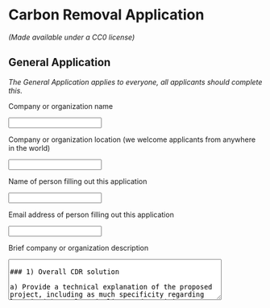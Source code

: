 # Carbon Removal Application

_(Made available under a CC0 license)_

## General Application

_The General Application applies to everyone, all applicants should complete this._

Company or organization name

<input type='text' />

Company or organization location (we welcome applicants from anywhere in the world)

<input type='text' />

Name of person filling out this application

<input type='text' />

Email address of person filling out this application

<input type='text' />

Brief company or organization description

<textarea rows='5' cols='50' placeholder='<10 words' />

### 1) Overall CDR solution

a) Provide a technical explanation of the proposed project, including as much specificity regarding location(s), scale, timeline, and participants as possible. Feel free to include figures.

<textarea rows='5' cols='50' placeholder='<1500 words' />

b) What is your role in this project, and who are the other actors that make this a full carbon removal solution? (E.g. I am a broker. I sell carbon removal that is generated from a partnership between DAC Company and Injection Company. DAC Company owns the plant and produces compressed CO₂. DAC Company pays Injection Company for storage and long-term monitoring.)

<textarea rows='5' cols='50' placeholder='<50 words' />

c) What are the three most important risks your project faces?

<textarea rows='5' cols='50' placeholder='<300 words' />

### 2) Timeline and Permanence

a) Please fill out the table below.

<table>
  <tr>
    <th></th>
    <th>Timeline for offer</th>
  </tr>
  <tr>
    <td>
      Project duration
      <br />
      <i>
        Over what duration will you be actively running your DAC plant,
        spreading olivine, growing and sinking kelp, etc. to deliver on your
        offer? E.g. Jun 2021 - Jun 2022. The end of this duration determines
        when the purchaser may consider renewing our contract with you based on
        performance.
      </i>
    </td>
    <td>
      <textarea rows='5' cols='40' placeholder='<10 words' />
    </td>
  </tr>
  <tr>
    <td>
      When does carbon removal occur?
      <br />
      <i>
        We recognize that some solutions deliver carbon removal during the
        project duration (e.g. DAC + injection), while others deliver carbon
        removal gradually after the project duration (e.g. spreading olivine for
        long-term mineralization). Over what timeframe will carbon removal
        occur? E.g. Jun 2021 - Jun 2022 OR 500 years.
      </i>
    </td>
    <td>
      <textarea rows='5' cols='40' placeholder='<10 words' />
    </td>
  </tr>
  <tr>
    <td>
      Distribution of that carbon removal over time
      <br />
      <i>
        For the time frame described above, please detail how you anticipate
        your carbon removal capacity will be distributed. E.g. “50% in year one,
        25% each year thereafter” or “Evenly distributed over the whole time
        frame”. We’re asking here specifically about the physical carbon removal
        process here, NOT the “Project duration”. Indicate any uncertainties, eg
        “We anticipate a steady decline in annualized carbon removal from year
        one into the out-years, but this depends on unknowns re our
        mineralization kinetics”
      </i>
    </td>
    <td>
      <textarea rows='5' cols='40' placeholder='<10 words' />
    </td>
  </tr>
  <tr>
    <td>
      Permanence
      <br />
      <i>
        Over what duration you can assure durable carbon storage for this offer
        (e.g. this batch of biochar, these rocks, this kelp, this injection
        site)? E.g. 1000 years.
      </i>
    </td>
    <td>
      <textarea rows='5' cols='40' placeholder='<10 words' />
    </td>
  </tr>
</table>

b) What are the upper and lower bounds on your permanence claimed above in 2(a)?
Number/range

<textarea rows='5' cols='50' placeholder='Number / range' />

c) Have you measured this permanence directly, if so, how? Otherwise, if you’re relying on the literature, please cite data that justifies your claim. _(E.g. We rely on findings from Paper_1 and Paper_2 to estimate permanence of mineralization, and here are the reasons why these findings apply to our system. OR We have evidence from this pilot project we ran that biomass sinks to D ocean depth. If biomass reaches these depths, here’s what we assume happens based on Paper_1 and Paper_2.)_

<textarea rows='5' cols='50' placeholder='<200 words' />

d) What permanence risks does your project face? Are there physical risks (e.g. leakage, decomposition and decay, damage, etc.)? _Are there socioeconomic risks (e.g. mismanagement of storage, decision to consume or combust derived products, etc.)? What fundamental uncertainties exist about the underlying technological or biological process?_

<textarea rows='5' cols='50' placeholder='<200 words' />

e) How will you quantify the actual permanence/durability of the carbon sequestered by your project? If direct measurement is difficult or impossible, how will you rely on models or assumptions, and how will you validate those assumptions? _(E.g. monitoring of injection sites, tracking biomass state and location, estimating decay rates, etc.)_

<textarea rows='5' cols='50' placeholder='<200 words' />

### 3) Gross Capacity

a) Please fill out the table below. _All tonnage should be described in metric tonnes here and throughout the application._

<table>
  <tr>
    <th></th>
    <th>
      Offer (metric tonnes CO₂) over the timeline detailed in the table in 2(a)
    </th>
  </tr>
  <tr>
    <td>
      Gross carbon removal
      <br />
      <i>
        Do not subtract for embodied/lifecycle emissions or permanence, we will
        ask you to subtract this later.
      </i>
    </td>
    <td>
      <textarea rows='5' cols='40' placeholder='E.g. XXX tCO₂' />
    </td>
  </tr>
  <tr>
    <td>
      If applicable, additional avoided emissions
      <br />
      <i>
        e.g. for carbon mineralization in concrete production, removal would be
        the CO₂ utilized in concrete production and avoided emissions would be
        the emissions reductions associated with traditional concrete
        production.
      </i>
    </td>
    <td>
      <textarea rows='5' cols='40' placeholder='E.g. XXX tCO₂' />
    </td>
  </tr>
</table>

b) Show your work for 3(a). How did you calculate these numbers? If you have significant uncertainties in your capacity, what drives those? _(E.g. This specific species sequesters X tCO₂/t biomass. Each deployment of our solution grows on average Y t biomass. We assume Z% of the biomass is sequestered permanently. We are offering two deployments. X*Y*Z\*2 = 350 tCO₂ = Gross removal. OR Each tower of our mineralization reactor captures between X and Y tons CO₂/yr, all of which we have the capacity to inject. However, the range between X and Y is large, because we have significant uncertainty in how our reactors will perform under various environmental conditions)_

<textarea rows='5' cols='50' placeholder='<150 words' />

c) What is your total overall capacity to sequester carbon at this time, e.g. gross tonnes / year / (deployment / plant / acre / etc.)? Here we are talking about your project / technology as a whole, so this number may be larger than the specific capacity offered and described above in 3(b). We ask this to understand where your technology currently stands, and to give context for the values you provided in 3(b).

<input type='text' placeholder='metric tonnes tCO₂/yr' />

d) We are curious about the foundational assumptions or models you use to make projections about your solution’s capacity. Please explain how you make these estimates, and whether you have ground-truthed your methods with direct measurement of a real system (e.g. a proof of concept experiment, pilot project, prior deployment, etc.). We welcome citations, numbers, and links to real data! _(E.g. We assume our sorbent has X absorption rate and Y desorption rate. This aligns with [Sorbent_Paper_Citation]. Our pilot plant performance over [Time_Range] confirmed this assumption achieving Z tCO₂ capture with T tons of sorbent.)_

<textarea rows='5' cols='50' placeholder='<200 words' />

e) Documentation: If you have them, please provide links to any other information that may help us understand your project in detail. This could include a project website, third-party documentation, project specific research, data sets, etc.

<textarea rows='5' cols='50' placeholder='up to 5 links' />

## 4) Net Capacity / Life Cycle Analysis

a) Please fill out the table below to help us understand your system’s efficiency, and how much your lifecycle deducts from your gross carbon removal capacity.

<table>
  <tr>
    <th></th>
    <th>Offer (metric tonnes CO₂)</th>
  </tr>
  <tr>
    <td>Gross carbon removal</td>
    <td>
      <textarea
        rows='5'
        cols='40'
        placeholder='Should equal the first row in table 3(a)'
      />
    </td>
  </tr>
  <tr>
    <td>Gross project emissions</td>
    <td>
      <textarea
        rows='5'
        cols='40'
        placeholder='Should correspond to the boundary conditions described below in 4(b) and 4(c)'
      />
    </td>
  </tr>
  <tr>
    <td>Emissions / removal ratio</td>
    <td>
      <textarea
        rows='5'
        cols='40'
        placeholder='Gross project emissions / gross carbon removal: should be less than one for net-negative carbon removal systems, e.g. the amount emitted is less than the amount removed'
      />
    </td>
  </tr>
  <tr>
    <td>Net carbon removal</td>
    <td>
      <textarea
        rows='5'
        cols='40'
        placeholder='Gross carbon removal - Gross project emissions'
      />
    </td>
  </tr>
</table>

b) Provide a carbon balance or “process flow” diagram for your carbon removal solution, visualizing the numbers above in table 4(a). Please include all carbon flows and sources of energy, feedstocks, and emissions, with numbers wherever possible _(E.g. see the generic diagram below from the [CDR Primer](https://cdrprimer.org/), [Charm’s Stripe 2020 application](https://github.com/stripe/negative-emissions-source-materials/blob/master/Project%20Applications/Charm%20Industrial%20Project%20Application%202020.pdf)for a simple example, or [CarbonCure’s 2020 application](https://github.com/stripe/negative-emissions-source-materials/blob/master/Project%20Applications/CarbonCure%20Project%20Application%202020.pdf) for a more complex example)._ If you’ve had a third-party LCA performed, please link to it.

<textarea rows='10' cols='100' />

c) Please articulate and justify the boundary conditions you assumed above: why do your calculations and diagram include or exclude different components of your system?

<textarea rows='5' cols='50' placeholder='<100 words' />

d) Please justify all numbers used in your diagram above. Are they solely modeled or have you measured them directly? Have they been independently measured? Your answers can include references to peer-reviewed publications, e.g. Climeworks LCA paper.

<textarea rows='5' cols='50' placeholder='<200 words' />

e) If you can’t provide sufficient detail above in 4(d), please point us to a third-party independent verification, or tell us what an independent verifier would measure about your process to validate the numbers you’ve provided. (We may request such an audit be performed.)

<textarea rows='5' cols='50' placeholder='<100 words' />

## 5) Learning Curve and Costs (Backward-looking)

We are interested in understanding the [learning curve](https://en.wikipedia.org/wiki/Experience_curve_effects#Wright%27s_law_unit_cost_curve) of different carbon removal technologies (i.e. the relationship between accumulated experience producing or deploying a technology, and technology costs). To this end, we are curious to know how much additional deployment this procurement of your solution would result in. (There are no right or wrong answers here. If your project is selected we may ask for more information related to this topic so we can better evaluate your progress.)

a) Please define and explain your unit of deployment. _(E.g. # of plants, # of modules)_

<textarea rows='5' cols='50' placeholder='<50 words' />

b) How many units have you deployed from the origin of your project up until today? Please fill out the table below, adding rows as needed. Ranges are acceptable if necessary.

<table>
  <tr>
    <th>Year</th>
    <th>Units deployed (#)</th>
    <th>Unit cost ($/unit)</th>
    <th>Unit gross capacity (tCO₂/unit)</th>
    <th>Notes</th>
  </tr>
  <tr>
    <td>2021</td>
    <td>
      <textarea rows='2' cols='15' />
    </td>
    <td>
      <textarea rows='2' cols='15' />
    </td>
    <td>
      <textarea rows='2' cols='15' />
    </td>
    <td>
      <textarea rows='2' cols='30' placeholder='<50 words' />
    </td>
  </tr>
  <tr>
    <td>2020</td>
    <td>
      <textarea rows='2' cols='15' />
    </td>
    <td>
      <textarea rows='2' cols='15' />
    </td>
    <td>
      <textarea rows='2' cols='15' />
    </td>
    <td>
      <textarea rows='2' cols='30' placeholder='<50 words' />
    </td>
  </tr>
  <tr>
    <td>2019</td>
    <td>
      <textarea rows='2' cols='15' />
    </td>
    <td>
      <textarea rows='2' cols='15' />
    </td>
    <td>
      <textarea rows='2' cols='15' />
    </td>
    <td>
      <textarea rows='2' cols='30' placeholder='<50 words' />
    </td>
  </tr>
  <tr>
    <td>...</td>
    <td>
      <textarea rows='2' cols='15' />
    </td>
    <td>
      <textarea rows='2' cols='15' />
    </td>
    <td>
      <textarea rows='2' cols='15' />
    </td>
    <td>
      <textarea rows='2' cols='30' placeholder='<50 words' />
    </td>
  </tr>
</table>

c) Qualitatively, how and why have your deployment costs changed thus far? _(E.g. Our costs have been stable because we’re still in the first cycle of deployment, our costs have increased due to an unexpected engineering challenge, our costs are falling because we’re innovating next stage designs, or our costs are falling because with larger scale deployment the procurement cost of third party equipment is declining.)_

<textarea rows='5' cols='50' placeholder='<50 words' />

d) How many additional units would be deployed if we bought your offer? The two numbers below should multiply to equal the first row in table 3(a).

<table>
  <tr>
    <th># of units</th>
    <th>Unit gross capacity (tCO₂/unit)</th>
  </tr>
  <tr>
    <td>
      <textarea rows='2' cols='15' placeholder='Number' />
    </td>
    <td>
      <textarea rows='2' cols='15' placeholder='# tCO₂/unit' />
    </td>
  </tr>
</table>

## 6) Cost and Milestones (Forward-looking)

We ask these questions to get a better understanding of your growth trajectory and inflection points, there are no right or wrong answers. If we select you for purchase, we’ll expect to work with you to understand your milestones and their verification in more depth.

a) What is your cost per ton CO₂ today?

<textarea rows='5' cols='50' placeholder='$/tCO₂' />

b) Help us understand, in broad strokes, what’s included vs excluded in the cost in 6(a) above. We don’t need a breakdown of each, but rather an understanding of what’s “in” versus “out.”

<textarea rows='5' cols='50' placeholder='<100 words' />

c) List and describe **up to three** key upcoming milestones, with the latest no further than Q2 2023, that you’ll need to achieve in order to scale up the capacity of your approach.

<table>
  <tr>
    <th>Milestone #</th>
    <th>Milestone description</th>
    <th>Why is this milestone important to your ability to scale?</th>
    <th>Target for achievement (eg Q4 2021)</th>
    <th>How could we verify that you’ve achieved this milestone?</th>
  </tr>
  <tr>
    <td>1</td>
    <td>
      <textarea rows='2' cols='15' placeholder='<100 words' />
    </td>
    <td>
      <textarea rows='2' cols='15' placeholder='<200 words' />
    </td>
    <td>
      <textarea rows='2' cols='15' />
    </td>
    <td>
      <textarea rows='2' cols='15' placeholder='<100 words' />
    </td>
  </tr>
  <tr>
    <td>2</td>
    <td>
      <textarea rows='2' cols='15' placeholder='<100 words' />
    </td>
    <td>
      <textarea rows='2' cols='15' placeholder='<200 words' />
    </td>
    <td>
      <textarea rows='2' cols='15' />
    </td>
    <td>
      <textarea rows='2' cols='15' placeholder='<100 words' />
    </td>
  </tr>
  <tr>
    <td>3</td>
    <td>
      <textarea rows='2' cols='15' placeholder='<100 words' />
    </td>
    <td>
      <textarea rows='2' cols='15' placeholder='<200 words' />
    </td>
    <td>
      <textarea rows='2' cols='15' />
    </td>
    <td>
      <textarea rows='2' cols='15' placeholder='<100 words' />
    </td>
  </tr>
</table>

d) How do these milestones impact the total gross capacity of your system, if at all?

<table>
  <tr>
    <th>Milestone #</th>
    <th>
      Anticipated total gross capacity prior to achieving milestone (ranges are
      acceptable)
    </th>
    <th>
      Anticipated total gross capacity after achieving milestone (ranges are
      acceptable)
    </th>
    <th>If those numbers are different, why?</th>
  </tr>
  <tr>
    <td>1</td>
    <td>
      <textarea rows='2' cols='15' placeholder='Should match 3(c)' />
    </td>
    <td>
      <textarea rows='2' cols='15' />
    </td>
    <td>
      <textarea rows='2' cols='15' placeholder='<100 words' />
    </td>
  </tr>
  <tr>
    <td>2</td>
    <td>
      <textarea rows='2' cols='15' />
    </td>
    <td>
      <textarea rows='2' cols='15' />
    </td>
    <td>
      <textarea rows='2' cols='15' placeholder='<100 words' />
    </td>
  </tr>
  <tr>
    <td>3</td>
    <td>
      <textarea rows='2' cols='15' />
    </td>
    <td>
      <textarea rows='2' cols='15' />
    </td>
    <td>
      <textarea rows='2' cols='15' placeholder='<100 words' />
    </td>
  </tr>
</table>

e) How do these milestones impact your costs, if at all?

<table>
  <tr>
    <th>Milestone #</th>
    <th>
      Anticipated cost/ton prior to achieving milestone (ranges are acceptable)
    </th>
    <th>
      Anticipated cost/ton after achieving milestone (ranges are acceptable)
    </th>
    <th>If those numbers are different, why? (100 words)</th>
  </tr>
  <tr>
    <td>1</td>
    <td>
      <textarea rows='2' cols='15' placeholder='Should match 6(a)' />
    </td>
    <td>
      <textarea rows='2' cols='15' />
    </td>
    <td>
      <textarea rows='2' cols='15' placeholder='<100 words' />
    </td>
  </tr>
  <tr>
    <td>2</td>
    <td>
      <textarea rows='2' cols='15' />
    </td>
    <td>
      <textarea rows='2' cols='15' />
    </td>
    <td>
      <textarea rows='2' cols='15' placeholder='<100 words' />
    </td>
  </tr>
  <tr>
    <td>3</td>
    <td>
      <textarea rows='2' cols='15' />
    </td>
    <td>
      <textarea rows='2' cols='15' />
    </td>
    <td>
      <textarea rows='2' cols='15' placeholder='<100 words' />
    </td>
  </tr>
</table>

f) If you could ask one person in the world to do one thing to most enable your project to achieve its ultimate potential, who would you ask and what would you ask them to do?

<textarea rows='5' cols='50' placeholder='<50 words' />

g) Other than purchasing, what could we do to help your project?

<textarea rows='5' cols='50' placeholder='<50 words' />

## 7) Public Engagement and Environmental Justice

We require projects to consider and address potential social, political, and ecosystem risks associated with their deployments. Projects with effective public engagement tend to do the following:

- Identify key stakeholders in the area they’ll be deploying
- Have some mechanism to engage and gather opinions from those stakeholders and take those opinions seriously, iterating the project as necessary.

The following questions are for us to help us gain an understanding of your public engagement strategy. There are no right or wrong answers, and we recognize that, for early projects, this work may not yet exist or may be quite nascent.

a) Who are your external stakeholders, where are they, and how did you identify them?

<textarea rows='5' cols='50' placeholder='<100 words' />

b) If applicable, how have you engaged with these stakeholders? Has this work been performed in-house, with external consultants, or with independent advisors?

<textarea rows='5' cols='50' placeholder='<100 words' />

c) If applicable, what have you learned from these engagements? What modifications have you already made to your project based on this feedback, if any?

<textarea rows='5' cols='50' placeholder='<100 words' />

d) Going forward, do you have changes planned that you have not yet implemented? How do you anticipate that your processes for (a) and (b) will change as you execute on the work described in this application?

<textarea rows='5' cols='50' placeholder='<100 words' />

e) What environmental justice concerns apply to your project, if any? How do you intend to consider or address them?

<textarea rows='5' cols='50' placeholder='<100 words' />

## 11) Legal and Regulatory Compliance

a) What legal opinions, if any, have you received regarding deployment of your solution?

<textarea rows='5' cols='50' placeholder='<100 words' />

b) What permits or other forms of formal permission do you require, if any? Please clearly differentiate between what you have already obtained, what you are currently in the process of obtaining, and what you know you’ll need to obtain in the future but have not yet begun the process to do so.

<textarea rows='5' cols='50' placeholder='<100 words' />

c) In what areas are you uncertain about the legal or regulatory frameworks you’ll need to comply with? This could include anything from local governance to international treaties. For some types of projects, we recognize that clear regulatory guidance may not yet exist.

<textarea rows='5' cols='50' placeholder='<100 words' />

## 12) Offer

This table constitutes your offer, and will form the basis for contract discussions if you are selected for purchase.

<table>
  <tr>
    <th></th>
    <th>Offer</th>
  </tr>
  <tr>
    <td>Net carbon removal (metric tonnes CO₂)</td>
    <td>
      <textarea
        rows='2'
        cols='50'
        placeholder='Should match the last row in table 4(a), “Net carbon removal”'
      />
    </td>
  </tr>
  <tr>
    <td>
      Delivery window (at what point should we consider your contract complete?)
    </td>
    <td>
      <textarea
        rows='2'
        cols='50'
        placeholder='Should match the first row in table 2(a), “Project duration”'
      />
    </td>
  </tr>
  <tr>
    <td>
      Price ($/metric tonne CO₂)
      <br />
      <i>
        Note on currencies: while we welcome applicants from anywhere in the
        world, our purchases will be executed exclusively in USD ($). If your
        prices are typically denominated in another currency, please convert
        that to USD and let us know here.
      </i>
    </td>
    <td>
      <textarea
        rows='2'
        cols='50'
        placeholder='This is the price per ton of your offer to us for the tonnage described above. Please quote us a price and describe any difference between this and the costs described in (6).'
      />
    </td>
  </tr>
</table>
